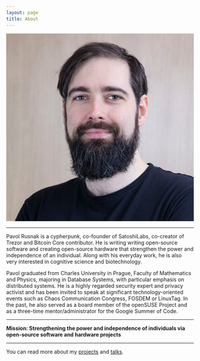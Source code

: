 ```yaml
---
layout: page
title: About
---
```


![photo](/assets/photo.jpg)

----

Pavol Rusnak is a cypherpunk, co-founder of SatoshiLabs, co-creator of Trezor
and Bitcoin Core contributor.
He is writing writing open-source software and creating open-source hardware
that strengthen the power and independence of an individual.
Along with his everyday work, he is also very interested in
cognitive science and biotechnology.

Pavol graduated from Charles University in Prague, Faculty of Mathematics and
Physics, majoring in Database Systems, with particular emphasis on distributed
systems. He is a highly regarded security expert and privacy activist and has
been invited to speak at significant technology-oriented events such as Chaos
Communication Congress, FOSDEM or LinuxTag. In the past, he also served as a
board member of the openSUSE Project and as a three-time mentor/administrator
for the Google Summer of Code.

----

**Mission: Strengthening the power and independence of individuals via open-source software and hardware projects**

----

You can read more about my [projects](/projects) and [talks](/talks).
